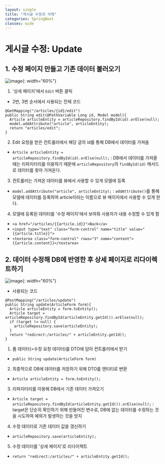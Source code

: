 ```yaml
---
layout: single
title: "게시글 수정과 삭제"
categories: SpringBoot
classes: wide
---
```


# 게시글 수정: Update

## 1. 수정 페이지 만들고 기존 데이터 불러오기

![image](https://github.com/Y0-0N63/STUDY-4242-Ver.2/assets/144354615/ec6cdb0b-886e-4899-9920-eb753826d04c){: width="60%"}

1. '상세 페이지'에서 `Edit` 버튼 클릭

- 2번, 3번 순서에서 사용되는 전체 코드
```
@GetMapping("/articles/{id}/edit")  
public String edit(@PathVariable Long id, Model model){  
  Article articleEntity = articleRepository.findById(id).orElse(null);  
  model.addAttribute("article", articleEntity);  
  return "articles/edit";  
}
```

2. Edit 요청을 받은 컨트롤러에서 해당 글의 id를 통해 DB에서 데이터를 가져옴
- `Article articleEntity = articleRepository.findById(id).orElse(null);`
: DB에서 데이터를 가져올 때는 리파지터리를 이용하기 때문에 `articleRepository`의 `findById(id)` 메서드로 데이터를 찾아 가져온다.

3. 컨트롤러는 가져온 데이터를 뷰에서 사용할 수 있게 모델에 등록
- `model.addAttribute("article", articleEntity);`
: `addAttribute()`를 통해 모델에 데이터를 등록하여 article이라는 이름으로 뷰 페이지에서 사용할 수 있게 한다.

4. 모델에 등록된 데이터를 '수정 페이지'에서 보여줘 사용자가 내용 수정할 수 있게 함
- `<a href="/articles/{{article.id}}">Back</a>`
- `<input type="text" class="form-control" name="title" value="{{article.title}}">`
- `<textarea class="form-control" rows="3" name="content">{{article.content}}</textarea>`


## 2. 데이터 수정해 DB에 반영한 후 상세 페이지로 리다이렉트하기

![image](https://github.com/Y0-0N63/STUDY-4242-Ver.2/assets/144354615/a9464fde-cd4f-4759-89d8-91613d6f4b69){: width="60%"}


- 사용되는 코드
```
@PostMapping("/articles/update")
public String update(ArticleForm form){
  Article articleEntity = form.toEntity();
  Article target = articleRepository.findById(articleEntity.getId()).orElse(null);
  if (target != null) {
    articleRepository.save(articleEntity);
  }
  return "redirect:/articles/" + articleEntity.getId();
}
```

1. 폼 데이터(=수정 요청 데이터)를 DTO에 담아 컨트롤러에서 받기
 - `public String update(ArticleForm form)`

2. 최종적으로 DB에 데이터를 저장하기 위해 DTO를 엔티티로 변환
- `Article articleEntity = form.toEntity();`

3. 리파지터리를 이용해 DB에서 기존 데이터 가져오기
- `Article target = articleRepository.findById(articleEntity.getId()).orElse(null);`
: target은 단순히 확인하기 위해 만들어진 변수로, DB에 없는 데이터를 수정하는 것을 시도하여 예외가 발생하는 것을 방지

4. 수정 데이터로 기존 데이터 값을 갱신하기
- `articleRepository.save(articleEntity);`

5. 수정 데이터를 '상세 페이지'로 리다이렉트
- `return "redirect:/articles/" + articleEntity.getId();`
